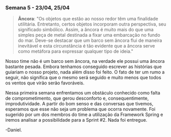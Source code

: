 ### Semana 5 - 23/04, 25/04

> **Âncora**: "Os objetos que estão ao nosso redor têm uma finalidade utilitária. Entretanto, certos objetos incorporam outra perspectiva, seu significado simbólico. Assim, a âncora é muito mais do que uma simples peça de metal destinada a fixar uma embarcação no fundo do mar. Deve-se destacar que um barco sem âncora flui de maneira inevitável e esta circunstância é tão evidente que a âncora serve como metáfora para expressar qualquer tipo de ideia."

Nosso time não é um barco sem âncora, na verdade ele possui uma âncora bastante pesada. Embora tenhamos conseguido escrever as histórias que guiariam o nosso projeto, nada além disso foi feito. O fato de ter um rumo a seguir, não significa que o mesmo será seguido e muito menos que todos os ventos que virão serão favoráveis. 

Nessa primeira semana enfrentamos um obstáculo conhecido como falta de comprometimento, que gerou desconforto e, consequentimente, improdutividade. A partir do bom senso e das conversas que tivemos, esperamos que esse não seja um problema que ocorra novamente. Foi sugerido por um dos membros do time a utilização da Framework Spring e iremos analisar a possibilidade para a Sprint #2. Nada foi entregue. 

-Daniel.